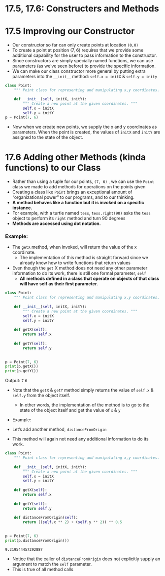 # 17.5, 17.6: Constructers and Methods
# 17.5 Improving our Constructor

- Our constructor so far can only create points at location `(0,0)`
- To create a point at position (7, 6) requires that we provide some additional capability for the user to pass information to the constructor.
- Since constructors are simply specially named functions, we can use parameters (as we’ve seen before) to provide the specific information.
- We can make our class constructor more general by putting extra parameters into the `__init__` method: `self.x = initX` & `self.y = inity`

```python
class Point:
	""" Point class for representing and manipulating x,y coordinates. """

	def __init__(self, initX, initY):
		""" Create a new point at the given coordinates. """
		self.x = initX
		self.y = initY
p = Point(7, 6)
```

- Now when we create new points, we supply the x and y coordinates as parameters. When the point is created, the values of﻿ `initX` and ﻿`initY` are assigned to the state of the object.
# 17.6 Adding other Methods (kinda functions) to our Class
-  Rather than using a tuple for our points, `(7, 6)` , we can use the `Point` class we made to add methods for operations on the points given
- Creating a class like `Point` brings an exceptional amount of “organizational power” to our programs, and to our thinking.
- **A method behaves like a function but it is invoked on a specific instance.**
- For example, with a turtle named `tess`, `tess.right(90)` asks the `tess` object to perform its `right` method and turn 90 degrees
- **Methods are accessed using dot notation.**
### Example:
- The `getX` method, when invoked, will return the value of the x coordinate.
    - The implementation of this method is straight forward since we already know how to write functions that return values
- Even though the `get` X method does not need any other parameter information to do its work, there is still one formal parameter, `self`
    - **All methods defined in a class that operate on objects of that class will have** **self** **as their first parameter.**
```python
class Point:
    """ Point class for representing and manipulating x,y coordinates. """
    
    def __init__(self, initX, initY):
        """ Create a new point at the given coordinates. """
        self.x = initX
        self.y = initY
    
    def getX(self):
        return self.x
    
    def getY(self):
        return self.y
    
    
p = Point(7, 6)
print(p.getX())
print(p.getY())
```

Output:
`7`
`6`


- Note that the `getX` & `getY` method simply returns the value of `self.x` & `self.y` from the object itself.
    - In other words, the implementation of the method is to go to the state of the object itself and get the value of `x` & `y`

- Example:
- Let’s add another method, `distanceFromOrigin`
- This method will again not need any additional information to do its work.
```python
class Point:
    """ Point class for representing and manipulating x,y coordinates. """
    
    def __init__(self, initX, initY):
        """ Create a new point at the given coordinates. """
        self.x = initX
        self.y = initY
    
    def getX(self):
        return self.x
    
    def getY(self):
        return self.y
    
    def distanceFromOrigin(self):
        return ((self.x ** 2) + (self.y ** 2)) ** 0.5
    
    
p = Point(7, 6)
print(p.distanceFromOrigin())
```

    9.219544457292887

- Notice that the caller of `distanceFromOrigin` does not explicitly supply an argument to match the `self` parameter.
- This is true of all method calls